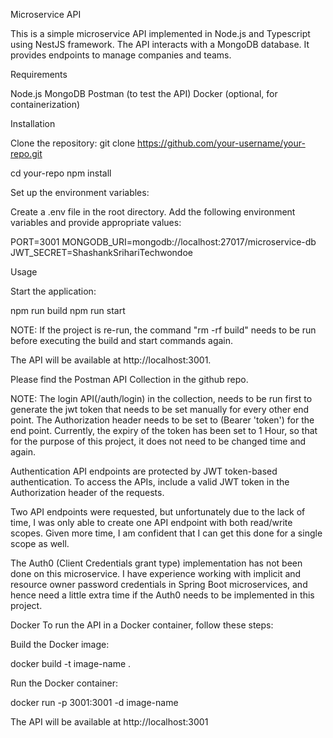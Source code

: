 Microservice API


This is a simple microservice API implemented in Node.js and Typescript using NestJS framework. 
The API interacts with a MongoDB database. It provides endpoints to manage companies and teams.

Requirements

Node.js
MongoDB
Postman (to test the API)
Docker (optional, for containerization)


Installation

Clone the repository:
git clone https://github.com/your-username/your-repo.git


cd your-repo
npm install


Set up the environment variables:

Create a .env file in the root directory.
Add the following environment variables and provide appropriate values:

PORT=3001
MONGODB_URI=mongodb://localhost:27017/microservice-db
JWT_SECRET=ShashankSrihariTechwondoe


Usage

Start the application:

npm run build
npm run start

NOTE: If the project is re-run, the command "rm -rf build" needs to be run before executing the build and start commands again.

The API will be available at http://localhost:3001.


Please find the Postman API Collection in the github repo.

NOTE:
The login API(/auth/login) in the collection, needs to be run first to generate the jwt token that needs to be set manually for every other end point.
The Authorization header needs to be set to (Bearer 'token') for the end point. Currently, the expiry of the token has been set to 1 Hour, so that for the purpose of this project, it does not need to be changed time and again.


Authentication
API endpoints are protected by JWT token-based authentication. To access the APIs, include a valid JWT token in the Authorization header of the requests.

Two API endpoints were requested, but unfortunately due to the lack of time, I was only able to create one API endpoint with both read/write scopes. Given more time, I am confident that I can get this done for a single scope as well.

The Auth0 (Client Credentials grant type) implementation has not been done on this microservice. I have experience working with implicit and resource owner password credentials in Spring Boot microservices, and hence need a little extra time if the Auth0 needs to be implemented in this project.


Docker
To run the API in a Docker container, follow these steps:

Build the Docker image:

docker build -t image-name .


Run the Docker container:

docker run -p 3001:3001 -d image-name

The API will be available at http://localhost:3001
